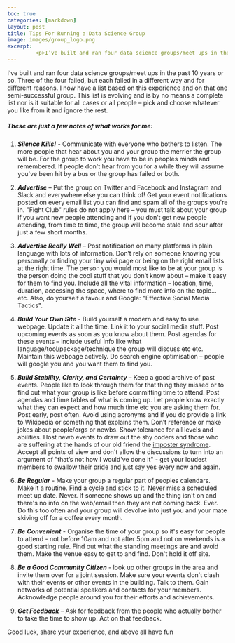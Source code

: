 ```yaml
---
toc: true
categories: [markdown]
layout: post
title: Tips For Running a Data Science Group
image: images/group_logo.png
excerpt:
         <p>I’ve built and ran four data science groups/meet ups in the past 10 years or so. Three of the four failed, but each failed in a different way and for different reasons. I now have a list based on this experience and on that one semi-successful group. This list is evolving and is by no means a complete list nor is it suitable for all cases or all people – pick and choose whatever you like from it and ignore the rest.</p>
---
```

I’ve built and ran four data science groups/meet ups in the past 10 years or so. Three of the four failed, but each failed in a different way and for different reasons. I now have a list based on this experience and on that one semi-successful group. This list is evolving and is by no means a complete list nor is it suitable for all cases or all people – pick and choose whatever you like from it and ignore the rest.

##### These are just a few notes of what works for me:

1. **_Silence Kills!_** - Communicate with everyone who bothers to listen. The more people that hear about you and your group the merrier the group will be. For the group to work you have to be in peoples minds and remembered. If people don't hear from you for a while they will assume you've been hit by a bus or the group has failed or both.

2. **_Advertise_** – Put the group on Twitter and Facebook and Instagram and Slack and everywhere else you can think of! Get your event notifications posted on every email list you can find and spam all of the groups you're in. "Fight Club" rules do not apply here – you must talk about your group if you want new people attending and if you don’t get new people attending, from time to time, the group will become stale and sour after just a few short months.

3. **_Advertise Really Well_** – Post notification on many platforms in plain language with lots of information. Don’t rely on someone knowing you personally or finding your tiny wiki page or being on the right email lists at the right time. The person you would most like to be at your group is the person doing the cool stuff that you don’t know about – make it easy for them to find you. Include all the vital information – location, time, duration, accessing the space, where to find more info on the topic... etc. Also, do yourself a favour and Google: "Effective Social Media Tactics".

4. **_Build Your Own Site_** -  Build yourself a modern and easy to use webpage. Update it all the time. Link it to your social media stuff. Post upcoming events as soon as you know about them. Post agendas for these events – include useful info like what language/tool/package/technique the group will discuss etc etc. Maintain this webpage  actively. Do search engine optimisation – people will google you and you want them to find you.

5. **_Build Stability, Clarity, and Certainty_** – Keep a good archive of past events. People like to look through them for that thing they missed or to find out what your group is like before committing time to attend. Post agendas and time tables of what is coming up. Let people know exactly what they can expect and how much time etc you are asking them for. Post early, post often. Avoid using acronyms and if you do provide a link to Wikipedia or something that explains them. Don’t reference or make jokes about people/orgs or newbs. Show tolerance for all levels and abilities. Host newb events to draw out the shy coders and those who are suffering at the hands of our old friend the [imposter syndrome](https://en.wikipedia.org/wiki/Impostor_syndrome). Accept all points of view and don't allow the discussions to turn into an argument of "that’s not how I would've done it" - get your loudest members to swallow their pride and just say yes every now and again.

6. **_Be Regular_** - Make your group a regular part of peoples calendars. Make it a routine. Find a cycle and stick to it. Never miss a scheduled meet up date. Never. If someone shows up and the thing isn't on and there's no info on the web/email then they are not coming back. Ever. Do this too often and your group will devolve into just you and your mate skiving off for a coffee every month.

7. **_Be Convenient_** - Organise the time of your group so it's easy for people to attend - not before 10am and not after 5pm and not on weekends is a good starting rule. Find out what the standing meetings are and avoid them. Make the venue easy to get to and find. Don't hold it off site.

8. **_Be a Good Community Citizen_** - look up other groups in the area and invite them over for a joint session. Make sure your events don't clash with their events or other events in the building. Talk to them. Gain networks of potential speakers and contacts for your members. Acknowledge people around you for their efforts and achievements.

9. **_Get Feedback_** – Ask for feedback from the people who actually bother to take the time to show up. Act on that feedback.


Good luck, share your experience, and above all have fun
